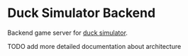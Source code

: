# Duck Simulator Backend

Backend game server for [duck simulator](https://github.com/nycrat/duck-simulator).

TODO add more detailed documentation about architecture
